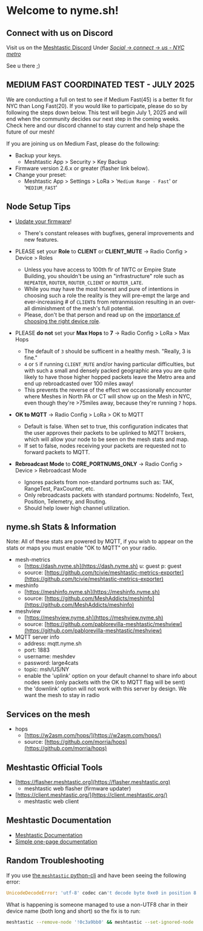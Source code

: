 # Welcome to nyme.sh!

## Connect with us on Discord
Visit us on the [Meshtastic Discord](https://discord.com/invite/ktMAKGBnBs)
Under [_Social_ -> _connect_ -> _us - NYC metro_](https://discord.com/channels/867578229534359593/1202833898376138752)

See u there ;)

## MEDIUM FAST COORDINATED TEST - JULY 2025
We are conducting a full on test to see if Medium Fast(45) is a better fit for NYC than Long Fast(20).  If you would like to participate, please do so by following the steps down below.  This test will begin July 1, 2025 and will end when the community decides our next step in the coming weeks.  Check here and our discord channel to stay current and help shape the future of our mesh!

If you are joining us on Medium Fast, please do the following:
- Backup your keys.
  - Meshtastic App > Security > Key Backup
- Firmware version 2.6.x or greater (flasher link below).
- Change your preset:
  - Meshtastic App > Settings > LoRa > '`Medium Range - Fast`' or '`MEDIUM_FAST`'

## Node Setup Tips
- [Update your firmware](https://flasher.meshtastic.org)!
  - There's constant releases with bugfixes, general improvements and new features.

- PLEASE set your **Role** to **CLIENT** or **CLIENT_MUTE** -> Radio Config > Device > Roles
  - Unless you have access to 100th flr of 1WTC or Empire State Building, you shouldn't be using an "infrastructure" role such as `REPEATER`, `ROUTER`, `ROUTER_CLIENT` or `ROUTER_LATE`.
  - While you may have the most honest and pure of intentions in choosing such a role the reality is they will pre-empt the large and ever-increasing # of `CLIENT`s from retranmission resulting in an over-all diminishment of the mesh's full potential.
  - Please, don't be that person and read up on the [importance of choosing the right device role](https://meshtastic.org/blog/choosing-the-right-device-role/).

- PLEASE **do not** set your **Max Hops** to **7** -> Radio Config > LoRa > Max Hops
  - The default of `3` should be sufficent in a healthy mesh.  "Really, 3 is fine."
  - `4` or `5` if running `CLIENT_MUTE` and/or having particular difficulties, but with such a small and densely packed geographic area you are quite likely to have those higher hopped packets leave the Metro area and end up rebroadcasted over 100 miles away!
  - This prevents the reverse of the effect we occassionally encounter where Meshes in North PA or CT will show up on the Mesh in NYC, even though they're >75miles away, because they're running `7` hops.

- **OK to MQTT** -> Radio Config > LoRa > OK to MQTT
  - Default is false. When set to true, this configuration indicates that the user approves their packets to be uplinked to MQTT brokers, which will allow your node to be seen on the mesh stats and map.
  - If set to false, nodes receiving your packets are requested not to forward packets to MQTT.

- **Rebroadcast Mode** to **CORE_PORTNUMS_ONLY** -> Radio Config > Device > Rebroadcast Mode
  - Ignores packets from non-standard portnums such as: TAK, RangeTest, PaxCounter, etc.
  - Only rebroadcasts packets with standard portnums: NodeInfo, Text, Position, Telemetry, and Routing.
  - Should help lower high channel utilization.

## nyme.sh Stats & Information
Note: All of these stats are powered by MQTT, if you wish to appear on the stats or maps you must enable "OK to MQTT" on your radio.

- mesh-metrics
  - [https://dash.nyme.sh](https://dash.nyme.sh) u: guest p: guest
  - source: [https://github.com/tcivie/meshtastic-metrics-exporter](https://github.com/tcivie/meshtastic-metrics-exporter)
- meshinfo
  - [https://meshinfo.nyme.sh](https://meshinfo.nyme.sh)
  - source: [https://github.com/MeshAddicts/meshinfo](https://github.com/MeshAddicts/meshinfo)
- meshview
  - [https://meshview.nyme.sh](https://meshview.nyme.sh)
  - source: [https://github.com/pablorevilla-meshtastic/meshview](https://github.com/pablorevilla-meshtastic/meshview)
- MQTT server info
  - address: mqtt.nyme.sh
  - port: 1883
  - username: meshdev
  - password: large4cats
  - topic: msh/US/NY
  - enable the 'uplink' option on your default channel to share info about nodes seen (only packets with the OK to MQTT flag will be sent)
  - the 'downlink' option will not work with this server by design. We want the mesh to stay in radio

## Services on the mesh
- hops
  - [https://w2asm.com/hops/](https://w2asm.com/hops/)
  - source: [https://github.com/morria/hops](https://github.com/morria/hops)

## Meshtastic Official Tools
- [https://flasher.meshtastic.org](https://flasher.meshtastic.org)
  - meshtastic web flasher (firmware updater)
- [https://client.meshtastic.org/](https://client.meshtastic.org/)
  - meshtastic web client

## Meshtastic Documentation
- [Meshtastic Documentation](https://meshtastic.org/docs/introduction/)
- [Simple one-page documentation](https://makernexuswiki.com/wiki/Meshtastic)

## Random Troubleshooting
If you use [the `meshtastic` python-cli](https://meshtastic.org/docs/software/python/cli/) and have been seeing the following error:
```Python
UnicodeDecodeError: 'utf-8' codec can't decode byte 0xe0 in position 8: 'utf-8' codec can't decode byte 0xe0 in position 8: unexpected end of data in field: meshtastic.protobuf.User.long_name```
```
What is happening is someone managed to use a non-UTF8 char in their device name (both long and short) so the fix is to run:
```bash
meshtastic --remove-node '!0c3a9bb0' && meshtastic --set-ignored-node '!0c3a9bb0'
```

